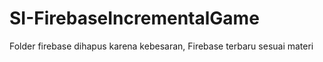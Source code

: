 # SI-FirebaseIncrementalGame
Folder firebase dihapus karena kebesaran, Firebase terbaru sesuai materi
